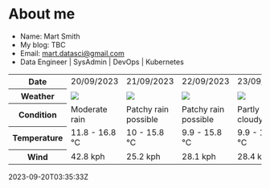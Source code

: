 # About me

- Name: Mart Smith
- My blog: TBC
- Email: [mart.datasci@gmail.com](mailto:mart.datasci6@gmail.com)
- Data Engineer | SysAdmin | DevOps | Kubernetes


<table>
    <tr>
        <th>Date</th>
        <td>20/09/2023</td><td>21/09/2023</td><td>22/09/2023</td><td>23/09/2023</td><td>24/09/2023</td><td>25/09/2023</td><td>26/09/2023</td>
    </tr>
    <tr>
        <th>Weather</th>
        <td><img src="https://cdn.weatherapi.com/weather/64x64/day/302.png"/></td><td><img src="https://cdn.weatherapi.com/weather/64x64/day/176.png"/></td><td><img src="https://cdn.weatherapi.com/weather/64x64/day/176.png"/></td><td><img src="https://cdn.weatherapi.com/weather/64x64/day/116.png"/></td><td><img src="https://cdn.weatherapi.com/weather/64x64/day/176.png"/></td><td><img src="https://cdn.weatherapi.com/weather/64x64/day/113.png"/></td><td><img src="https://cdn.weatherapi.com/weather/64x64/day/113.png"/></td>
    </tr>
    <tr>
        <th>Condition</th>
        <td width="200px">Moderate rain</td><td width="200px">Patchy rain possible</td><td width="200px">Patchy rain possible</td><td width="200px">Partly cloudy</td><td width="200px">Patchy rain possible</td><td width="200px">Sunny</td><td width="200px">Sunny</td>
    </tr>
    <tr>
        <th>Temperature</th>
        <td>11.8 -  16.8 °C</td><td>10 -  15.8 °C</td><td>9.9 -  15.8 °C</td><td>9.9 -  15.2 °C</td><td>10.3 -  16.5 °C</td><td>14.3 -  18.6 °C</td><td>13.4 -  16.6 °C</td>
    </tr>
    <tr>
        <th>Wind</th>
        <td>42.8 kph</td><td>25.2 kph</td><td>28.1 kph</td><td>28.4 kph</td><td>27 kph</td><td>26.6 kph</td><td>20.9 kph</td>
    </tr>
</table>


2023-09-20T03:35:33Z

